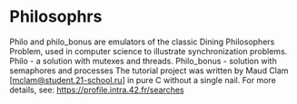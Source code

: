 # Philosophrs
Philo and philo_bonus are emulators of the classic Dining Philosophers Problem, used in computer science to illustrate synchronization problems.
Philo - a solution with mutexes and threads. Philo_bonus - solution with semaphores and processes
The tutorial project was written by Maud Clam [mclam@student.21-school.ru] in pure C without a single nail.
For more details, see: https://profile.intra.42.fr/searches
